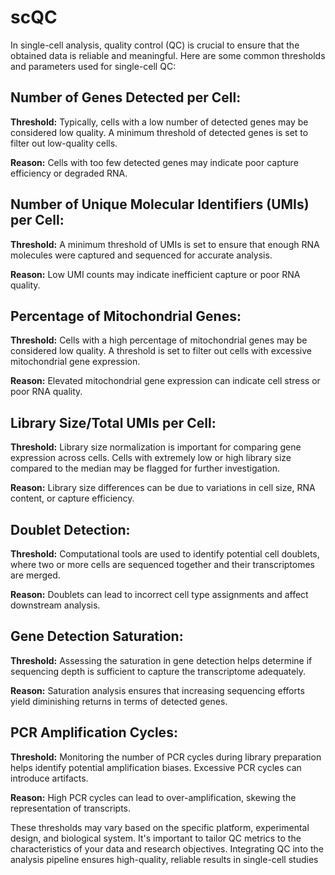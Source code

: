 # scQC
In single-cell analysis, quality control (QC) is crucial to ensure that the obtained data is reliable and meaningful. Here are some common thresholds and parameters used for single-cell QC:

## Number of Genes Detected per Cell:

**Threshold:** Typically, cells with a low number of detected genes may be considered low quality. A minimum threshold of detected genes is set to filter out low-quality cells.

**Reason:** Cells with too few detected genes may indicate poor capture efficiency or degraded RNA.

## Number of Unique Molecular Identifiers (UMIs) per Cell:

**Threshold:** A minimum threshold of UMIs is set to ensure that enough RNA molecules were captured and sequenced for accurate analysis.

**Reason:** Low UMI counts may indicate inefficient capture or poor RNA quality.

## Percentage of Mitochondrial Genes:

**Threshold:** Cells with a high percentage of mitochondrial genes may be considered low quality. A threshold is set to filter out cells with excessive mitochondrial gene expression.

**Reason:** Elevated mitochondrial gene expression can indicate cell stress or poor RNA quality.

## Library Size/Total UMIs per Cell:

**Threshold:** Library size normalization is important for comparing gene expression across cells. Cells with extremely low or high library size compared to the median may be flagged for further investigation.

**Reason:** Library size differences can be due to variations in cell size, RNA content, or capture efficiency.

## Doublet Detection:

**Threshold:** Computational tools are used to identify potential cell doublets, where two or more cells are sequenced together and their transcriptomes are merged.

**Reason:** Doublets can lead to incorrect cell type assignments and affect downstream analysis.

## Gene Detection Saturation:

**Threshold:** Assessing the saturation in gene detection helps determine if sequencing depth is sufficient to capture the transcriptome adequately.

**Reason:** Saturation analysis ensures that increasing sequencing efforts yield diminishing returns in terms of detected genes.

## PCR Amplification Cycles:

**Threshold:** Monitoring the number of PCR cycles during library preparation helps identify potential amplification biases. Excessive PCR cycles can introduce artifacts.

**Reason:** High PCR cycles can lead to over-amplification, skewing the representation of transcripts.

These thresholds may vary based on the specific platform, experimental design, and biological system. It's important to tailor QC metrics to the characteristics of your data and research objectives. Integrating QC into the analysis pipeline ensures high-quality, reliable results in single-cell studies
